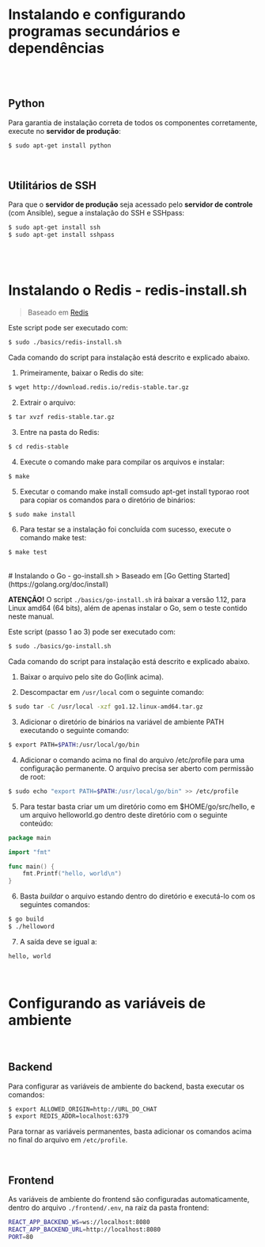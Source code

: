 # Instalando e configurando programas secundários e dependências



<br></br>

## Python
Para garantia de instalação correta de todos os componentes corretamente, execute no __servidor de produção__:

```bash
$ sudo apt-get install python
```



<br>

## Utilitários de SSH
Para que o __servidor de produção__ seja acessado pelo __servidor de controle__ (com Ansible), segue a instalação do SSH e SSHpass:
```bash
$ sudo apt-get install ssh
$ sudo apt-get install sshpass
```



<br></br>

# Instalando o Redis - redis-install.sh

> Baseado em [Redis](https://redis.io/topics/quickstart)

Este script pode ser executado com: 
```bash
$ sudo ./basics/redis-install.sh
```
Cada comando do script para instalação está descrito e explicado abaixo.

1. Primeiramente, baixar o Redis do site:
```bash
$ wget http://download.redis.io/redis-stable.tar.gz
```
2. Extrair o arquivo:
```bash
$ tar xvzf redis-stable.tar.gz
```
3. Entre na pasta do Redis:
```bash
$ cd redis-stable
```
4. Execute o comando make para compilar os arquivos e instalar:
```bash
$ make
```
5. Executar o comando make install comsudo apt-get install typorao root para copiar os comandos para o diretório de binários:
```bash
$ sudo make install
```
6. Para testar se a instalação foi concluída com sucesso, execute o comando make test:
```bash
$ make test
```
<br>
# Instalando o Go - go-install.sh
> Baseado em [Go Getting Started](https://golang.org/doc/install)

__ATENÇÃO!__ O script ```./basics/go-install.sh``` irá baixar a versão 1.12, para Linux amd64 (64 bits), além de apenas instalar o Go, sem o teste contido neste manual.

Este script (passo 1 ao 3)  pode ser executado com: 
```bash
$ sudo ./basics/go-install.sh
```
Cada comando do script para instalação está descrito e explicado abaixo.


1. Baixar o arquivo pelo site do Go(link acima).

2. Descompactar em ```/usr/local``` com o seguinte comando:
```bash
$ sudo tar -C /usr/local -xzf go1.12.linux-amd64.tar.gz
```

3. Adicionar o diretório de binários na variável de ambiente PATH executando o seguinte comando:
```bash
$ export PATH=$PATH:/usr/local/go/bin
```

4. Adicionar o comando acima no final do arquivo /etc/profile para uma configuração permanente. O arquivo precisa ser aberto com permissão de root:
```bash
$ sudo echo "export PATH=$PATH:/usr/local/go/bin" >> /etc/profile
```

5. Para testar basta criar um um diretório como em $HOME/go/src/hello, e um arquivo helloworld.go dentro deste diretório com o seguinte conteúdo:
```go
package main

import "fmt"

func main() {
	fmt.Printf("hello, world\n")
}
```

6. Basta *buildar* o arquivo estando dentro do diretório e executá-lo com os seguintes comandos: 
```bash
$ go build
$ ./helloword
```

7. A saída deve se igual a:
```bash
hello, world
```



<br>

# Configurando as variáveis de ambiente

<br>

## Backend
Para configurar as variáveis de ambiente do backend, basta executar os comandos:

```bash
$ export ALLOWED_ORIGIN=http://URL_DO_CHAT
$ export REDIS_ADDR=localhost:6379
```
Para tornar as variáveis permanentes, basta adicionar os comandos acima no final do arquivo em ```/etc/profile```.

<br>

## Frontend
As variáveis de ambiente do frontend são configuradas automaticamente, dentro do arquivo ```./frontend/.env```, na raiz da pasta frontend:
```bash
REACT_APP_BACKEND_WS=ws://localhost:8080
REACT_APP_BACKEND_URL=http://localhost:8080
PORT=80
```
